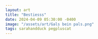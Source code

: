 ```yaml
---
layout: art
title: "Bestiesss"
date: 2024-04-09 05:30:00 -0400
image: "/assets/art/Gals bein pals.png"
tags: sarahandduck pegpluscat
---
```


